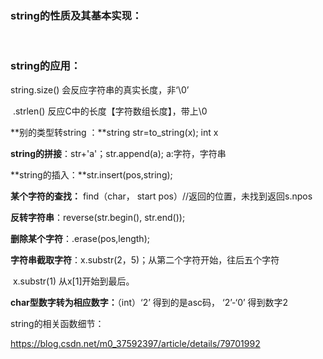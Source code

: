### **string的性质及其基本实现：**

​	

### **string的应用：**

string.size() 会反应字符串的真实长度，非‘\0’

​          .strlen() 反应C中的长度【字符数组长度】，带上\0

**别的类型转string ：**string str=to_string(x);   int x

**string的拼接**：str+'a'；str.append(a); a:字符，字符串

**string的插入：**str.insert(pos,string);

**某个字符的查找：** find（char， start pos）//返回的位置，未找到返回s.npos

**反转字符串**：reverse(str.begin(), str.end());

**删除某个字符**：.erase(pos,length);

**字符串截取字符**：x.substr(2，5)；从第二个字符开始，往后五个字符

​							   x.substr(1) 从x[1]开始到最后。

**char型数字转为相应数字：**（int）‘2’ 得到的是asc码， ‘2’-‘0’ 得到数字2

string的相关函数细节：

https://blog.csdn.net/m0_37592397/article/details/79701992